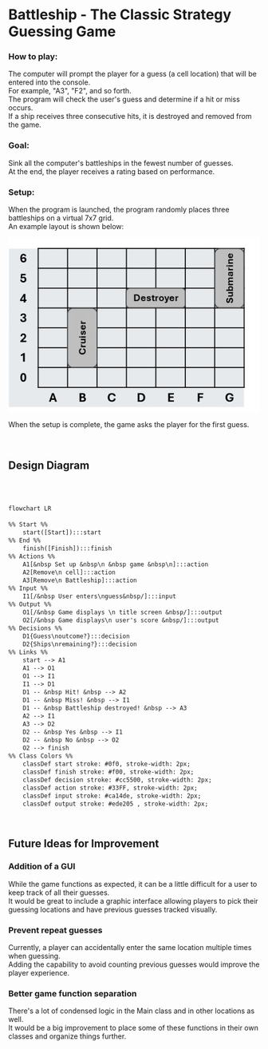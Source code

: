 # Battleship - The Classic Strategy Guessing Game

### **How to play:**

The computer will prompt the player for a guess (a cell location) that will be entered into
the console.  
For example, "A3", "F2", and so forth.  
The program will check the user's guess and determine if a hit or miss occurs.  
If a ship receives three consecutive hits, it is destroyed and removed from the game.

### **Goal:**

Sink all the computer's battleships in the fewest number of guesses.  
At the end, the player receives a rating based on performance.

### **Setup:**

When the program is launched, the program randomly places three battleships on a virtual
7x7 grid.  
An example layout is shown below:

<img src="Pictures/Battleship Grid.png" alt=""/>

When the setup is complete, the game asks the player for the first guess.

<br>

## Design Diagram

```mermaid



flowchart LR

%% Start %%
    start([Start]):::start
%% End %% 
    finish([Finish]):::finish
%% Actions %%
    A1[&nbsp Set up &nbsp\n &nbsp game &nbsp\n]:::action
    A2[Remove\n cell]:::action
    A3[Remove\n Battleship]:::action
%% Input %%
    I1[/&nbsp User enters\nguess&nbsp/]:::input
%% Output %%
    O1[/&nbsp Game displays \n title screen &nbsp/]:::output
    O2[/&nbsp Game displays\n user's score &nbsp/]:::output
%% Decisions %%
    D1{Guess\noutcome?}:::decision
    D2{Ships\nremaining?}:::decision
%% Links %%
    start --> A1
    A1 --> O1
    O1 --> I1
    I1 --> D1
    D1 -- &nbsp Hit! &nbsp --> A2
    D1 -- &nbsp Miss! &nbsp --> I1
    D1 -- &nbsp Battleship destroyed! &nbsp --> A3
    A2 --> I1
    A3 --> D2
    D2 -- &nbsp Yes &nbsp --> I1
    D2 -- &nbsp No &nbsp --> O2
    O2 --> finish
%% Class Colors %%
    classDef start stroke: #0f0, stroke-width: 2px;
    classDef finish stroke: #f00, stroke-width: 2px;
    classDef decision stroke: #cc5500, stroke-width: 2px;
    classDef action stroke: #33FF, stroke-width: 2px;
    classDef input stroke: #ca14de, stroke-width: 2px;
    classDef output stroke: #ede205 , stroke-width: 2px;
```

<br>

## Future Ideas for Improvement

### Addition of a GUI

While the game functions as expected, it can be a little difficult for a user to keep track of all their guesses.  
It would be great to include a graphic interface allowing players to pick their guessing locations and have previous
guesses tracked visually.

### Prevent repeat guesses

Currently, a player can accidentally enter the same location multiple times when guessing.  
Adding the capability to avoid counting previous guesses would improve the player experience.

### Better game function separation

There's a lot of condensed logic in the Main class and in other locations as well.  
It would be a big improvement to place some of these functions in their own classes and organize things further. 